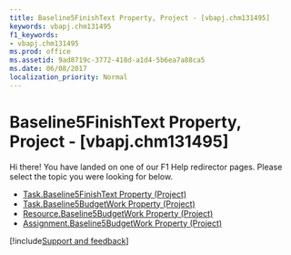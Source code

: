 ```yaml
---
title: Baseline5FinishText Property, Project - [vbapj.chm131495]
keywords: vbapj.chm131495
f1_keywords:
- vbapj.chm131495
ms.prod: office
ms.assetid: 9ad8719c-3772-418d-a1d4-5b6ea7a88ca5
ms.date: 06/08/2017
localization_priority: Normal
---
```



# Baseline5FinishText Property, Project - [vbapj.chm131495]

Hi there! You have landed on one of our F1 Help redirector pages. Please select the topic you were looking for below.

- [Task.Baseline5FinishText Property (Project)](http://msdn.microsoft.com/library/20ccdcac-c6b7-6728-3383-2c5bac33f60f%28Office.15%29.aspx)
- [Task.Baseline5BudgetWork Property (Project)](http://msdn.microsoft.com/library/98817206-b4c5-c8aa-ef7f-4b0d204d1d7a%28Office.15%29.aspx)
- [Resource.Baseline5BudgetWork Property (Project)](http://msdn.microsoft.com/library/800952cf-80e3-d097-511a-61a4a8fae186%28Office.15%29.aspx)
- [Assignment.Baseline5BudgetWork Property (Project)](http://msdn.microsoft.com/library/aebaa0d4-4484-6718-b0b5-ba58972d8f0e%28Office.15%29.aspx)

[!include[Support and feedback](~/includes/feedback-boilerplate.md)]